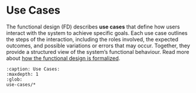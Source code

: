 # Use Cases

The functional design (FD) describes **use cases** that define how users interact
with the system to achieve specific goals. Each use case outlines the steps of
the interaction, including the roles involved, the expected outcomes, and
possible variations or errors that may occur. Together, they provide a
structured view of the system’s functional behaviour. Read more about
[how the functional design is formalized](functional-design).


```{toctree}
:caption: Use Cases:
:maxdepth: 1
:glob:
use-cases/*
```
